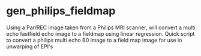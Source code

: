 # gen_philips_fieldmap
Using a Par/REC image taken from a Philips MRI scanner, will convert a multi echo fastfield echo image to a fieldmap using linear regression. 
Quick script to convert a philips multi echo B0 image to a field map image for use in unwarping of EPI's
